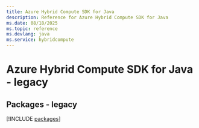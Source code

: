 ```yaml
---
title: Azure Hybrid Compute SDK for Java
description: Reference for Azure Hybrid Compute SDK for Java
ms.date: 08/18/2025
ms.topic: reference
ms.devlang: java
ms.service: hybridcompute
---
```

# Azure Hybrid Compute SDK for Java - legacy
## Packages - legacy
[!INCLUDE [packages](hybrid-compute-index.md)]